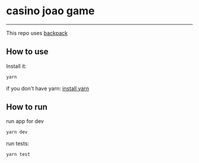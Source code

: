 # casino joao game

----------

This repo uses [backpack](https://github.com/palmerhq/backpack)

## How to use

Install it:
```bash
yarn
```
if you don't have yarn: [install yarn](https://yarnpkg.com/en/docs/install)


## How to run
run app for dev
```bash
yarn dev
```

run tests:
```bash
yarn test
```

